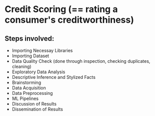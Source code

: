 # Credit Scoring (== rating a consumer's creditworthiness)
## Steps involved:
* Importing Necessay Libraries
* Importing Dataset
* Data Quality Check (done through inspection, checking duplicates, cleaning)
* Exploratory Data Analysis
* Descriptive Inference and Stylized Facts
* Brainstorming
* Data Acquisition
* Data Preprocessing
* ML Pipelines
* Discussion of Results
* Dissemination of Results
